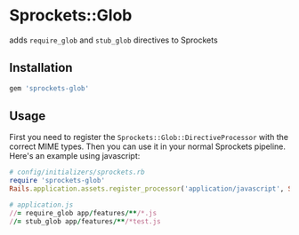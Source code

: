 # Sprockets::Glob

adds `require_glob` and `stub_glob` directives to Sprockets

## Installation

```rb
gem 'sprockets-glob'
```

## Usage

First you need to register the `Sprockets::Glob::DirectiveProcessor` with the correct MIME types.
Then you can use it in your normal Sprockets pipeline. Here's an example using javascript:

```rb
# config/initializers/sprockets.rb
require 'sprockets-glob'
Rails.application.assets.register_processor('application/javascript', Sprockets::Glob::DirectiveProcessor)

# application.js
//= require_glob app/features/**/*.js
//= stub_glob app/features/**/*test.js
```
